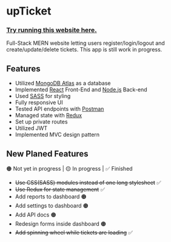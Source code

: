 # upTicket

### <a href="https://upticket-mclbdn.netlify.app/">Try running this website here.</a>


Full-Stack MERN website letting users register/login/logout and create/update/delete tickets. This app is still work in progress.

## Features
* Utilized [MongoDB Atlas](https://www.mongodb.com/atlas) as a database
* Implemented [React](https://reactjs.org/) Front-End and [Node.js](https://nodejs.org/en/) Back-end
* Used [SASS](https://sass-lang.com/) for styling
* Fully responsive UI
* Tested API endpoints with [Postman](https://www.postman.com/)
* Managed state with [Redux](https://redux.js.org/)
* Set up private routes 
* Utilized JWT 
* Implemented MVC design pattern

## New Planed Features
🟠 Not yet in progress | 🟡 In progress | ✅ Finished

* ~~Use CSS(SASS) modules instead of one long stylesheet~~ ✅
* ~~Use Redux for state management~~ ✅
* Add reports to dashboard 🟠
* Add settings to dashboard 🟠
* Add API docs 🟠
* Redesign forms inside dashboard 🟠
* ~~Add spinning wheel while tickets are loading~~ ✅